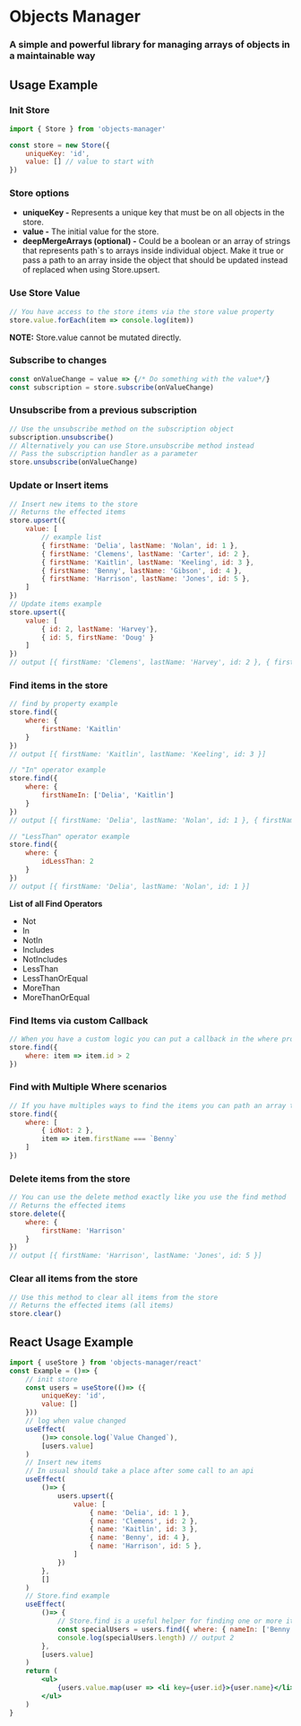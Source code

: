 # Objects Manager
### A simple and powerful library for managing arrays of objects in a maintainable way
## Usage Example
### Init Store
```javascript
import { Store } from 'objects-manager'

const store = new Store({
    uniqueKey: 'id',
    value: [] // value to start with
})
```
### Store options
+ **uniqueKey -**
Represents a unique key that must be on all objects in the store.
+ **value -**
The initial value for the store.
+ **deepMergeArrays (optional) -**
Could be a boolean or an array of strings that represents path`s to arrays inside individual object.
Make it true or pass a path to an array inside the object that should be updated instead of replaced when using Store.upsert.
### Use Store Value
```javascript
// You have access to the store items via the store value property
store.value.forEach(item => console.log(item))
```
**NOTE:** Store.value cannot be mutated directly.
### Subscribe to changes
```javascript
const onValueChange = value => {/* Do something with the value*/}
const subscription = store.subscribe(onValueChange)
```
### Unsubscribe from a previous subscription
```javascript
// Use the unsubscribe method on the subscription object
subscription.unsubscribe()
// Alternatively you can use Store.unsubscribe method instead
// Pass the subscription handler as a parameter
store.unsubscribe(onValueChange)
```
### Update or Insert items
```javascript
// Insert new items to the store
// Returns the effected items
store.upsert({
    value: [
        // example list
        { firstName: 'Delia', lastName: 'Nolan', id: 1 },
        { firstName: 'Clemens', lastName: 'Carter', id: 2 },
        { firstName: 'Kaitlin', lastName: 'Keeling', id: 3 },
        { firstName: 'Benny', lastName: 'Gibson', id: 4 },
        { firstName: 'Harrison', lastName: 'Jones', id: 5 },
    ]
})
// Update items example
store.upsert({
    value: [
        { id: 2, lastName: 'Harvey'},
        { id: 5, firstName: 'Doug' }
    ]
})
// output [{ firstName: 'Clemens', lastName: 'Harvey', id: 2 }, { firstName: 'Doug', lastName: 'Jones', id: 5 }]
```
### Find items in the store
```javascript
// find by property example
store.find({
    where: {
        firstName: 'Kaitlin'
    }
})
// output [{ firstName: 'Kaitlin', lastName: 'Keeling', id: 3 }]

// "In" operator example
store.find({
    where: {
        firstNameIn: ['Delia', 'Kaitlin']
    }
})
// output [{ firstName: 'Delia', lastName: 'Nolan', id: 1 }, { firstName: 'Kaitlin', lastName: 'Keeling', id: 3 }]

// "LessThan" operator example
store.find({
    where: {
        idLessThan: 2
    }
})
// output [{ firstName: 'Delia', lastName: 'Nolan', id: 1 }]
```
**List of all Find Operators**
+ Not
+ In
+ NotIn
+ Includes
+ NotIncludes
+ LessThan
+ LessThanOrEqual
+ MoreThan
+ MoreThanOrEqual
### Find Items via custom Callback
```javascript
// When you have a custom logic you can put a callback in the where property instead of options
store.find({
    where: item => item.id > 2
})
```
### Find with Multiple Where scenarios
```javascript
// If you have multiples ways to find the items you can path an array to the where property
store.find({
    where: [
        { idNot: 2 },
        item => item.firstName === `Benny`
    ]
})
```
### Delete items from the store
```javascript
// You can use the delete method exactly like you use the find method
// Returns the effected items
store.delete({
    where: {
        firstName: 'Harrison'
    }
})
// output [{ firstName: 'Harrison', lastName: 'Jones', id: 5 }]
```
### Clear all items from the store
```javascript
// Use this method to clear all items from the store
// Returns the effected items (all items)
store.clear()
```
## React Usage Example
```jsx
import { useStore } from 'objects-manager/react'
const Example = ()=> {
    // init store
    const users = useStore(()=> ({
        uniqueKey: 'id',
        value: []
    }))
    // log when value changed
    useEffect(
        ()=> console.log(`Value Changed`),
        [users.value]
    )
    // Insert new items
    // In usual should take a place after some call to an api
    useEffect(
        ()=> {
            users.upsert({
                value: [
                    { name: 'Delia', id: 1 },
                    { name: 'Clemens', id: 2 },
                    { name: 'Kaitlin', id: 3 },
                    { name: 'Benny', id: 4 },
                    { name: 'Harrison', id: 5 },
                ]
            })
        },
        []
    )
    // Store.find example
    useEffect(
        ()=> {
            // Store.find is a useful helper for finding one or more items inside the store
            const specialUsers = users.find({ where: { nameIn: ['Benny', 'Harrison'] } })
            console.log(specialUsers.length) // output 2
        },
        [users.value]
    )
    return (
        <ul>
            {users.value.map(user => <li key={user.id}>{user.name}</li>)}
        </ul>
    )
}
```